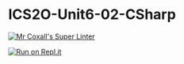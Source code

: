 # ICS2O-Unit6-02-CSharp

[![Mr Coxall's Super Linter](https://github.com/Timothy-Manwell/ICS2O-Unit6-02-CSharp/workflows/Mr%20Coxall's%20Super%20Linter/badge.svg)](https://github.com/Timothy-Manwell/ICS2O-Unit6-02-CSharp/actions/)

[![Run on Repl.it](https://repl.it/badge/github/Timothy-Manwell/ICS2O-Unit6-02-CSharp)](https://repl.it/github/Timothy-Manwell/ICS2O-Unit6-02-CSharp)
